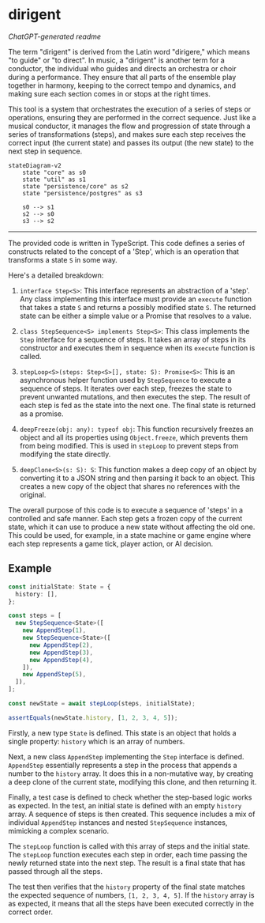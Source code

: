 # dirigent

_ChatGPT-generated readme_

The term "dirigent" is derived from the Latin word "dirigere," which means "to
guide" or "to direct". In music, a "dirigent" is another term for a conductor,
the individual who guides and directs an orchestra or choir during a
performance. They ensure that all parts of the ensemble play together in
harmony, keeping to the correct tempo and dynamics, and making sure each section
comes in or stops at the right times.

This tool is a system that orchestrates the execution of a series of steps or
operations, ensuring they are performed in the correct sequence. Just like a
musical conductor, it manages the flow and progression of state through a series
of transformations (steps), and makes sure each step receives the correct input
(the current state) and passes its output (the new state) to the next step in
sequence.

```mermaid
stateDiagram-v2
    state "core" as s0
    state "util" as s1
    state "persistence/core" as s2
    state "persistence/postgres" as s3

    s0 --> s1
    s2 --> s0
    s3 --> s2
```

---

The provided code is written in TypeScript. This code defines a series of
constructs related to the concept of a 'Step', which is an operation that
transforms a state `S` in some way.

Here's a detailed breakdown:

1. `interface Step<S>`: This interface represents an abstraction of a 'step'.
   Any class implementing this interface must provide an `execute` function that
   takes a state `S` and returns a possibly modified state `S`. The returned
   state can be either a simple value or a Promise that resolves to a value.

2. `class StepSequence<S> implements Step<S>`: This class implements the `Step`
   interface for a sequence of steps. It takes an array of steps in its
   constructor and executes them in sequence when its `execute` function is
   called.

3. `stepLoop<S>(steps: Step<S>[], state: S): Promise<S>`: This is an
   asynchronous helper function used by `StepSequence` to execute a sequence of
   steps. It iterates over each step, freezes the state to prevent unwanted
   mutations, and then executes the step. The result of each step is fed as the
   state into the next one. The final state is returned as a promise.

4. `deepFreeze(obj: any): typeof obj`: This function recursively freezes an
   object and all its properties using `Object.freeze`, which prevents them from
   being modified. This is used in `stepLoop` to prevent steps from modifying
   the state directly.

5. `deepClone<S>(s: S): S`: This function makes a deep copy of an object by
   converting it to a JSON string and then parsing it back to an object. This
   creates a new copy of the object that shares no references with the original.

The overall purpose of this code is to execute a sequence of 'steps' in a
controlled and safe manner. Each step gets a frozen copy of the current state,
which it can use to produce a new state without affecting the old one. This
could be used, for example, in a state machine or game engine where each step
represents a game tick, player action, or AI decision.

## Example

```ts
const initialState: State = {
  history: [],
};

const steps = [
  new StepSequence<State>([
    new AppendStep(1),
    new StepSequence<State>([
      new AppendStep(2),
      new AppendStep(3),
      new AppendStep(4),
    ]),
    new AppendStep(5),
  ]),
];

const newState = await stepLoop(steps, initialState);

assertEquals(newState.history, [1, 2, 3, 4, 5]);
```

Firstly, a new type `State` is defined. This state is an object that holds a
single property: `history` which is an array of numbers.

Next, a new class `AppendStep` implementing the `Step` interface is defined.
`AppendStep` essentially represents a step in the process that appends a number
to the `history` array. It does this in a non-mutative way, by creating a deep
clone of the current state, modifying this clone, and then returning it.

Finally, a test case is defined to check whether the step-based logic works as
expected. In the test, an initial state is defined with an empty `history`
array. A sequence of steps is then created. This sequence includes a mix of
individual `AppendStep` instances and nested `StepSequence` instances, mimicking
a complex scenario.

The `stepLoop` function is called with this array of steps and the initial
state. The `stepLoop` function executes each step in order, each time passing
the newly returned state into the next step. The result is a final state that
has passed through all the steps.

The test then verifies that the `history` property of the final state matches
the expected sequence of numbers, `[1, 2, 3, 4, 5]`. If the `history` array is
as expected, it means that all the steps have been executed correctly in the
correct order.
